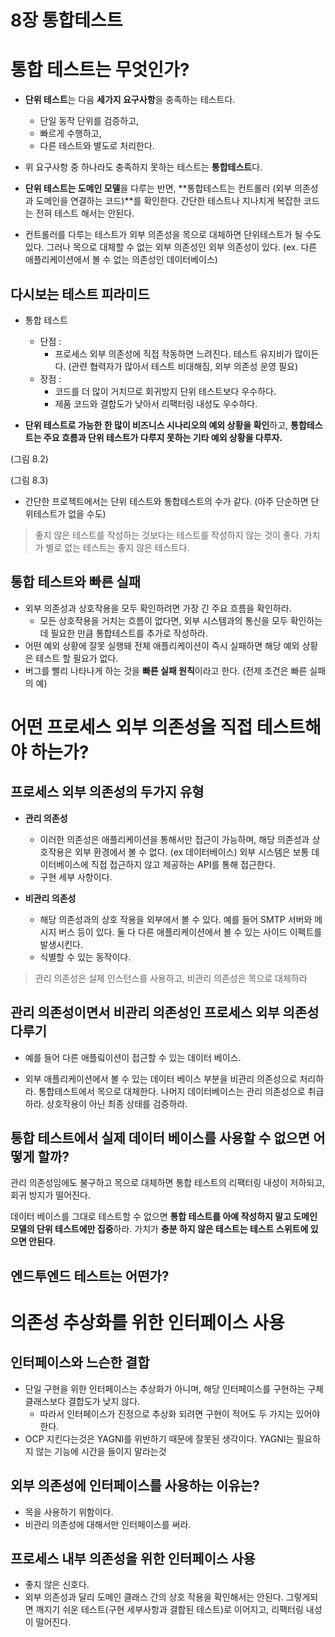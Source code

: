 # 8장 통합테스트

# 통합 테스트는 무엇인가?

- **단위 테스트**는 다음 **세가지 요구사항**을 충족하는 테스트다.
    - 단일 동작 단위를 검증하고,
    - 빠르게 수행하고,
    - 다른 테스트와 별도로 처리한다.
- 위 요구사항 중 하나라도 충족하지 못하는 테스트는 **통합테스트**다.


- **단위 테스트는 도메인 모델**을 다루는 반면, **통합테스트는 컨트롤러 (외부 의존성과 도메인을 연결하는 코드)**를 확인한다. 간단한 테스트나 지나치게 복잡한 코드는 전혀 테스트 해서는 안된다.
- 컨트롤러를 다루는 테스트가 외부 의존성을 목으로 대체하면 단위테스트가 될 수도 있다. 그러나 목으로 대체할 수 없는 외부 의존성인 외부 의존성이 있다. (ex. 다른 애플리케이션에서 볼 수 없는 의존성인 데이터베이스)

## 다시보는 테스트 피라미드

- 통합 테스트
    - 단점 :
        - 프로세스 외부 의존성에 직접 작동하면 느려진다. 테스트 유지비가 많이든다. (관련 협력자가 많아서 테스트 비대해짐, 외부 의존성 운영 필요)
    - 장점 :
        - 코드를 더 많이 거치므로 회귀방지 단위 테스트보다 우수하다.
        - 제품 코드와 결합도가 낮아서 리팩터링 내성도 우수하다.


- **단위 테스트로 가능한 한 많이 비즈니스 시나리오의 예외 상황을 확인**하고,
  **통합테스트는 주요 흐름과 단위 테스트가 다루지 못하는 기타 예외 상황을 다루자.**

(그림 8.2)

(그림 8.3)

- 간단한 프로젝트에서는 단위 테스트와 통합테스트의 수가 같다. (아주 단순하면 단위테스트가 없을 수도)

> 좋지 않은 테스트를 작성하는 것보다는 테스트를 작성하지 않는 것이 좋다. 가치가 별로 없는 테스트는 좋지 않은 테스트다.

## 통합 테스트와 빠른 실패

- 외부 의존성과 상호작용을 모두 확인하려면 가장 긴 주요 흐름을 확인하라.
    - 모든 상호작용을 거치는 흐름이 없다면, 외부 시스템과의 통신을 모두 확인하는데 필요한 만큼 통합테스트를 추가로 작성하라.
- 어떤 예외 상황에 잘못 실행돼 전체 애플리케이션이 즉시 실패하면 해당 예외 상황은 테스트 할 필요가 없다.
- 버그를 빨리 나타나게 하는 것을 **빠른 실패 원칙**이라고 한다. (전제 조건은 빠른 실패의 예)

# 어떤 프로세스 외부 의존성을 직접 테스트해야 하는가?

## 프로세스 외부 의존성의 두가지 유형

- **관리 의존성**
    - 이러한 의존성은 애플리케이션을 통해서만 접근이 가능하며, 해당 의존성과 상호작용은 외부 환경에서 볼 수 없다. (ex 데이터베이스) 외부 시스템은 보통 데이터베이스에 직접 접근하지 않고 제공하는 API를 통해 접근한다.
    - 구현 세부 사항이다.

- **비관리 의존성**
    - 해당 의존성과의 상호 작용을 외부에서 볼 수 있다. 예를 들어 SMTP 서버와 메시지 버스 등이 있다. 둘 다 다른 애플리케이션에서 볼 수 있는 사이드 이펙트를 발생시킨다.
    - 식별할 수 있는 동작이다.

> 관리 의존성은 실제 인스턴스를 사용하고, 비관리 의존성은 목으로 대체하라

## 관리 의존성이면서 비관리 의존성인 프로세스 외부 의존성 다루기

- 예를 들어 다른 애플맄이션이 접근할 수 있는 데이터 베이스.

- 외부 애플리케이션에서 볼 수 있는 데이터 베이스 부분을 비관리 의존성으로 처리하라. 통합테스트에서 목으로 대체한다. 나머지 데이터베이스는 관리 의존성으로 취급하라. 상호작용이 아닌 최종 상태를 검증하라.

## 통합 테스트에서 실제 데이터 베이스를 사용할 수 없으면 어떻게 할까?

관리 의존성임에도 불구하고 목으로 대체하면 통합 테스트의 리팩터링 내성이 저하되고, 회귀 방지가 떨어진다.

데이터 베이스를 그대로 테스트할 수 없으면 **통합 테스트를 아예 작성하지 말고 도메인 모델의 단위 테스트에만 집중**하라. 가치가 **충분 하지 않은 테스트는 테스트 스위트에 있으면 안된다**.

## 엔드투엔드 테스트는 어떤가?

# 의존성 추상화를 위한 인터페이스 사용

## 인터페이스와 느슨한 결합

- 단일 구현을 위한 인터페이스는 추상화가 아니며, 해당 인터페이스를 구현하는 구체 클래스보다 결합도가 낮지 않다.
    - 따라서 인터페이스가 진정으로 추상화 되려면 구현이 적어도 두 가지는 있어야 한다.
- OCP 지킨다는것은 YAGNI를 위반하기 때문에 잘못된 생각이다. YAGNI는 필요하지 않는 기능에 시간을 들이지 말라는것

## 외부 의존성에 인터페이스를 사용하는 이유는?

- 목을 사용하기 위함이다.
- 비관리 의존성에 대해서만 인터페이스를 써라.

## 프로세스 내부 의존성을 위한 인터페이스 사용

- 좋지 않은 신호다.
- 외부 의존성과 달리 도메인 클래스 간의 상호 작용을 확인해서는 안된다. 그렇게되면 깨지기 쉬운 테스트(구현 세부사항과 결합된 테스트)로 이어지고, 리팩터링 내성이 떨어진다.



